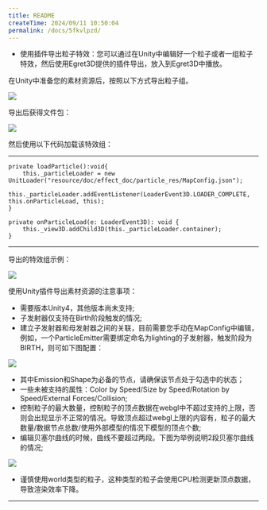```yaml
---
title: README
createTime: 2024/09/11 10:50:04
permalink: /docs/5fkvlpzd/
---
```

* 使用插件导出粒子特效：您可以通过在Unity中编辑好一个粒子或者一组粒子特效，然后使用Egret3D提供的插件导出，放入到Egret3D中播放。

在Unity中准备您的素材资源后，按照以下方式导出粒子组。

![](Img_2.png)

导出后获得文件包：

![](Img_3.png)

然后使用以下代码加载该特效组：

----------
	private loadParticle():void{
		this._particleLoader = new UnitLoader("resource/doc/effect_doc/particle_res/MapConfig.json");
        this._particleLoader.addEventListener(LoaderEvent3D.LOADER_COMPLETE, this.onParticleLoad, this);
	}

    private onParticleLoad(e: LoaderEvent3D): void {
        this._view3D.addChild3D(this._particleLoader.container);
    }

----------

导出的特效组示例：

![](Img_1.gif)

使用Unity插件导出素材资源的注意事项：

* 需要版本Unity4，其他版本尚未支持;
* 子发射器仅支持在Birth阶段触发的情况;
* 建立子发射器和母发射器之间的关联，目前需要您手动在MapConfig中编辑，例如，一个ParticleEmitter需要绑定命名为lighting的子发射器，触发阶段为BIRTH，则可如下图配置：

![](Img_4.png)

* 其中Emission和Shape为必备的节点，请确保该节点处于勾选中的状态；
* 一些未被支持的属性：Color by Speed/Size by Speed/Rotation by Speed/External Forces/Collision;
* 控制粒子的最大数量，控制粒子的顶点数据在webgl中不超过支持的上限，否则会出现显示不正常的情况。导致顶点超过webgl上限的内容有，粒子的最大数量/数据节点总数/使用外部模型的情况下模型的顶点个数;
* 编辑贝塞尔曲线的时候，曲线不要超过两段。下图为举例说明2段贝塞尔曲线的情况;

![](Img_5.png)

* 谨慎使用world类型的粒子，这种类型的粒子会使用CPU检测更新顶点数据，导致渲染效率下降。

----------
